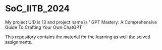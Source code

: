 # SoC_IITB_2024
My project UID is 13 and project name is ' GPT Mastery: A Comprehensive Guide To Crafting Your Own ChatGPT '

This repository contains the material for the learning as well the solved assignments.
